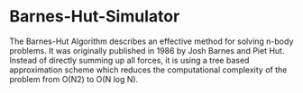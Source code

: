 # Barnes-Hut-Simulator

The Barnes-Hut Algorithm describes an effective method for solving n-body problems. It was originally published in 1986 by Josh Barnes and Piet Hut. Instead of directly summing up all forces, it is using a tree based approximation scheme which reduces the computational complexity of the problem from O(N2) to O(N log N).